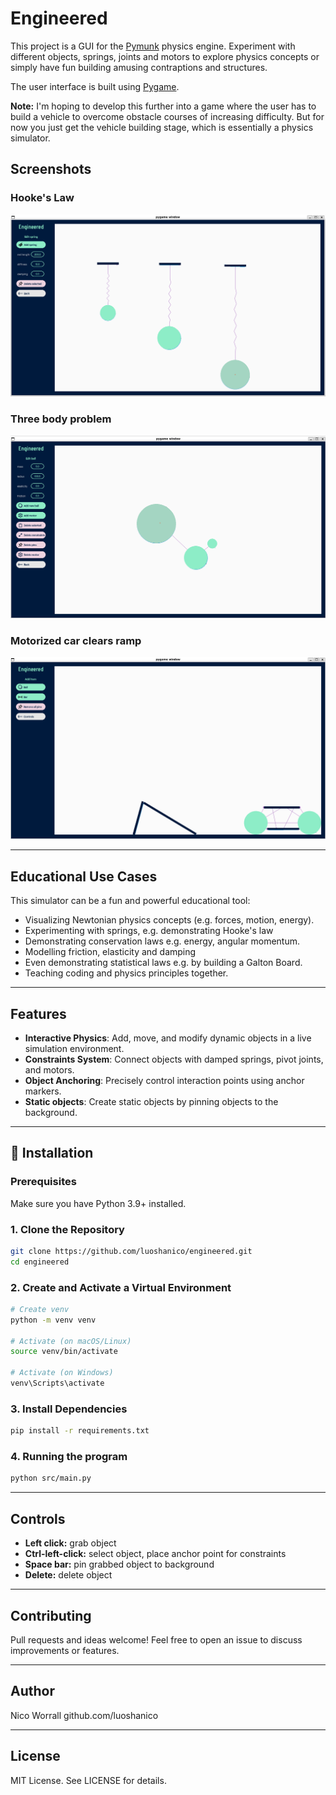 # Engineered

This project is a GUI for the [Pymunk](https://www.pymunk.org/) physics engine. Experiment with different objects, springs, joints and motors to explore physics concepts or simply have fun building amusing contraptions and structures. 

The user interface is built using [Pygame](https://www.pygame.org/).

**Note:** I'm hoping to develop this further into a game where the user has to build a vehicle to overcome obstacle courses of increasing difficulty. But for now you just get the vehicle building stage, which is essentially a physics simulator.  

## Screenshots
### Hooke's Law
![Hooke's Law](assets/screenshots/hookes-law.png)
### Three body problem
![Three body problem](assets/screenshots/three-body-problem.png)
### Motorized car clears ramp
![Motorized car clears ramp](assets/screenshots/motorized-car-clears-ramp.gif)


--- 

## Educational Use Cases

This simulator can be a fun and powerful educational tool:
- Visualizing Newtonian physics concepts (e.g. forces, motion, energy).
- Experimenting with springs, e.g. demonstrating Hooke's law
- Demonstrating conservation laws e.g. energy, angular momentum.
- Modelling friction, elasticity and damping
- Even demonstrating statistical laws e.g. by building a Galton Board. 
- Teaching coding and physics principles together.

---

## Features

- **Interactive Physics**: Add, move, and modify dynamic objects in a live simulation environment.
- **Constraints System**: Connect objects with damped springs, pivot joints, and motors.
- **Object Anchoring**: Precisely control interaction points using anchor markers.
- **Static objects**: Create static objects by pinning objects to the background. 
  
---

## 🔧 Installation

### Prerequisites

Make sure you have Python 3.9+ installed.

### 1. Clone the Repository

```bash
git clone https://github.com/luoshanico/engineered.git
cd engineered
```

### 2. Create and Activate a Virtual Environment

```bash
# Create venv
python -m venv venv

# Activate (on macOS/Linux)
source venv/bin/activate

# Activate (on Windows)
venv\Scripts\activate
```

### 3. Install Dependencies

```bash
pip install -r requirements.txt
```

### 4. Running the program
```bash
python src/main.py
```
---

## Controls
- **Left click:** grab object
- **Ctrl-left-click:** select object, place anchor point for constraints
- **Space bar:** pin grabbed object to background
- **Delete:** delete object

---

## Contributing
Pull requests and ideas welcome! Feel free to open an issue to discuss improvements or features.

---

## Author
Nico Worrall
github.com/luoshanico

---

## License
MIT License. See LICENSE for details.



